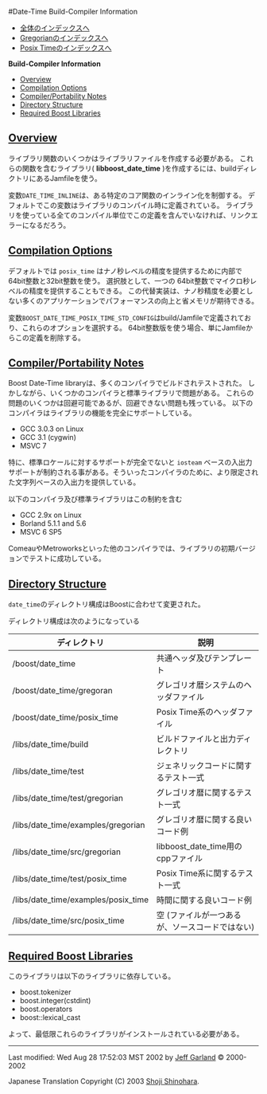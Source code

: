 #Date-Time Build-Compiler Information

- [全体のインデックスへ](../date_time.md)
- [Gregorianのインデックスへ](./gregorian.md)
- [Posix Timeのインデックスへ](./posix_time.md)

**Build-Compiler Information**

- [Overview](#overview)
- [Compilation Options](#compilation-options)
- [Compiler/Portability Notes](compiler-portability-notes)
- [Directory Structure](#directory-structure)
- [Required Boost Libraries](#required-boost-libraries)


## <a name="overview" href="overview">Overview</a>
ライブラリ関数のいくつかはライブラリファイルを作成する必要がある。 これらの関数を含むライブラリ( **libboost_date_time** )を作成するには、buildディレクトリにあるJamfileを使う。

変数`DATE_TIME_INLINE`は、ある特定のコア関数のインライン化を制御する。 デフォルトでこの変数はライブラリのコンパイル時に定義されている。 ライブラリを使っている全てのコンパイル単位でこの定義を含んでいなければ、リンクエラーになるだろう。


## <a name="compilation-options" href="compilation-options">Compilation Options</a>
デフォルトでは `posix_time` はナノ秒レベルの精度を提供するために内部で 64bit整数と32bit整数を使う。 選択肢として、一つの 64bit整数でマイクロ秒レベルの精度を提供することもできる。 この代替実装は、ナノ秒精度を必要としない多くのアプリケーションでパフォーマンスの向上と省メモリが期待できる。

変数`BOOST_DATE_TIME_POSIX_TIME_STD_CONFIG`はbuild/Jamfileで定義されており、これらのオプションを選択する。 64bit整数版を使う場合、単にJamfileからこの定義を削除する。


## <a name="compiler-portability-notes" href="compiler-portability-notes">Compiler/Portability Notes</a>
Boost Date-Time libraryは、多くのコンパイラでビルドされテストされた。 しかしながら、いくつかのコンパイラと標準ライブラリで問題がある。 これらの問題のいくつかは回避可能であるが、回避できない問題も残っている。 以下のコンパイラはライブラリの機能を完全にサポートしている。

- GCC 3.0.3 on Linux
- GCC 3.1 (cygwin)
- MSVC 7

特に、標準ロケールに対するサポートが完全でないと `iosteam` ベースの入出力サポートが制約される事がある。そういったコンパイラのために、より限定された文字列ベースの入出力を提供している。

以下のコンパイラ及び標準ライブラリはこの制約を含む

- GCC 2.9x on Linux
- Borland 5.1.1 and 5.6
- MSVC 6 SP5

ComeauやMetroworksといった他のコンパイラでは、ライブラリの初期バージョンでテストに成功している。


## <a name="directory-structure" href="directory-structure">Directory Structure</a>
`date_time`のディレクトリ構成はBoostに合わせて変更された。

ディレクトリ構成は次のようになっている

| ディレクトリ | 説明 |
|-------------------------------------|------|
| /boost/date_time                    | 共通ヘッダ及びテンプレート |
| /boost/date_time/gregoran           | グレゴリオ暦システムのヘッダファイル |
| /boost/date_time/posix_time         | Posix Time系のヘッダファイル |
| /libs/date_time/build               | ビルドファイルと出力ディレクトリ |
| /libs/date_time/test                | ジェネリックコードに関するテスト一式 |
| /libs/date_time/test/gregorian      | グレゴリオ暦に関するテスト一式 |
| /libs/date_time/examples/gregorian  | グレゴリオ暦に関する良いコード例 |
| /libs/date_time/src/gregorian       | libboost_date_time用のcppファイル
| /libs/date_time/test/posix_time     | Posix Time系に関するテスト一式 |
| /libs/date_time/examples/posix_time | 時間に関する良いコード例 |
| /libs/date_time/src/posix_time      | 空 (ファイルが一つあるが、ソースコードではない) |


## <a name="required-boost-libraries" href="required-boost-libraries">Required Boost Libraries</a>
このライブラリは以下のライブラリに依存している。

- boost.tokenizer
- boost.integer(cstdint)
- boost.operators
- boost::lexical_cast

よって、最低限これらのライブラリがインストールされている必要がある。


***
Last modified: Wed Aug 28 17:52:03 MST 2002 by [Jeff Garland](jeff@crystalclearsoftware.com) © 2000-2002 

Japanese Translation Copyright (C) 2003 [Shoji Shinohara](sshino@cppll.jp).



